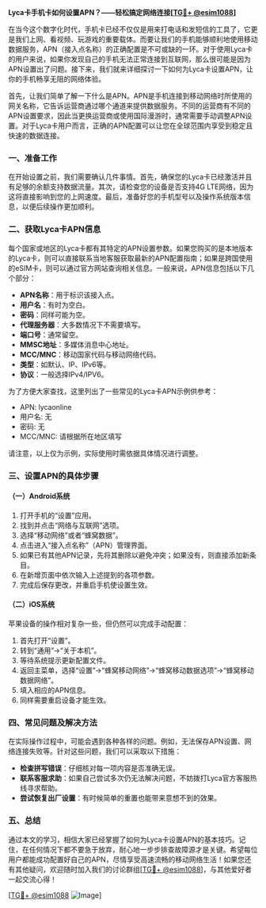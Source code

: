 **Lyca卡手机卡如何设置APN？——轻松搞定网络连接[[TG💪+ @esim1088](https://t.me/s/esim1088)]**

在当今这个数字化时代，手机卡已经不仅仅是用来打电话和发短信的工具了，它更是我们上网、看视频、玩游戏的重要载体。而要让我们的手机能够顺利地使用移动数据服务，APN（接入点名称）的正确配置是不可或缺的一环。对于使用Lyca卡的用户来说，如果你发现自己的手机无法正常连接到互联网，那么很可能是因为APN设置出了问题。接下来，我们就来详细探讨一下如何为Lyca卡设置APN，让你的手机畅享无阻的网络体验。

首先，让我们简单了解一下什么是APN。APN是手机连接到移动网络时所使用的网关名称，它告诉运营商通过哪个通道来提供数据服务。不同的运营商有不同的APN设置要求，因此当更换运营商或使用国际漫游时，通常需要手动调整APN设置。对于Lyca卡用户而言，正确的APN配置可以让您在全球范围内享受到稳定且快速的数据连接。

### 一、准备工作

在开始设置之前，我们需要确认几件事情。首先，确保您的Lyca卡已经激活并且有足够的余额支持数据流量。其次，请检查您的设备是否支持4G LTE网络，因为这将直接影响到您的上网速度。最后，准备好您的手机型号以及操作系统版本信息，以便后续操作更加顺利。

### 二、获取Lyca卡APN信息

每个国家或地区的Lyca卡都有其特定的APN设置参数。如果您购买的是本地版本的Lyca卡，则可以直接联系当地客服获取最新的APN配置指南；如果是跨国使用的eSIM卡，则可以通过官方网站查询相关信息。一般来说，APN信息包括以下几个部分：

- **APN名称**：用于标识该接入点。
- **用户名**：有时为空白。
- **密码**：同样可能为空。
- **代理服务器**：大多数情况下不需要填写。
- **端口号**：通常留空。
- **MMSC地址**：多媒体消息中心地址。
- **MCC/MNC**：移动国家代码与移动网络代码。
- **类型**：如默认、IP、IPv6等。
- **协议**：一般选择IPv4/IPV6。

为了方便大家查找，这里列出了一些常见的Lyca卡APN示例供参考：
- APN: lycaonline
- 用户名: 无
- 密码: 无
- MCC/MNC: 请根据所在地区填写

请注意，以上仅为示例，实际使用时需依据具体情况进行调整。

### 三、设置APN的具体步骤

#### （一）Android系统

1. 打开手机的“设置”应用。
2. 找到并点击“网络与互联网”选项。
3. 选择“移动网络”或者“蜂窝数据”。
4. 点击进入“接入点名称”（APN）管理界面。
5. 如果已有其他APN记录，先将其删除以避免冲突；如果没有，则直接添加新条目。
6. 在新增页面中依次输入上述提到的各项参数。
7. 完成后保存更改，并重启手机使设置生效。

#### （二）iOS系统

苹果设备的操作相对复杂一些，但仍然可以完成手动配置：
1. 首先打开“设置”。
2. 转到“通用”->“关于本机”。
3. 等待系统提示更新配置文件。
4. 返回主菜单，选择“设置”->“蜂窝移动网络”->“蜂窝移动数据选项”->“蜂窝移动数据网络”。
5. 填入相应的APN信息。
6. 同样需要重启设备才能生效。

### 四、常见问题及解决方法

在实际操作过程中，可能会遇到各种各样的问题。例如，无法保存APN设置、网络连接失败等。针对这些问题，我们可以采取以下措施：

- **检查拼写错误**：仔细核对每一项内容是否准确无误。
- **联系客服求助**：如果自己尝试多次仍无法解决问题，不妨拨打Lyca官方客服热线寻求帮助。
- **尝试恢复出厂设置**：有时候简单的重置也能带来意想不到的效果。

### 五、总结

通过本文的学习，相信大家已经掌握了如何为Lyca卡设置APN的基本技巧。记住，在任何情况下都不要急于放弃，耐心地一步步排查故障源才是关键。希望每位用户都能成功配置好自己的APN，尽情享受高速流畅的移动网络生活！如果您还有其他疑问，欢迎随时加入我们的讨论群组[[TG💪+ @esim1088](https://t.me/s/esim1088)]，与其他爱好者一起交流心得！

[[TG💪+ @esim1088](https://t.me/s/esim1088) ![Image](https://i.postimg.cc/4NQfJmqS/Snipaste-2025-05-13-00-14-12.png)]